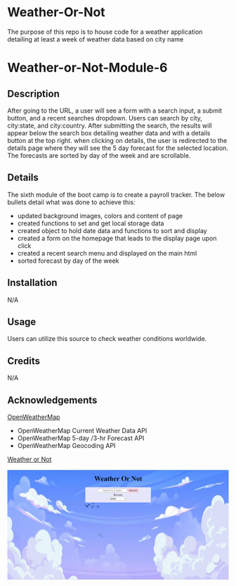 # Weather-Or-Not
The purpose of this repo is to house code for a weather application detailing at least a week of weather data based on city name

# Weather-or-Not-Module-6

## Description
After going to the URL, a user will see a form with a search input, a submit button, and a recent searches dropdown. Users can search by city, city:state, and city:country. After submitting the search, the results will appear below the search box detailing weather data and with a details button at the top right. when clicking on details, the user is redirected to the details page where they will see the 5 day forecast for the selected location. The forecasts are sorted by day of the week and are scrollable.

## Details
The sixth module of the boot camp is to create a payroll tracker. The below bullets detail what was done to achieve this: 
- updated background images, colors and content of page
- created functions to set and get local storage data
- created object to hold date data and functions to sort and display
- created a form on the homepage that leads to the display page upon click
- created a recent search menu and displayed on the main html
- sorted forecast by day of the week

## Installation
N/A

## Usage
Users can utilize this source to check weather conditions worldwide.

## Credits
N/A

## Acknowledgements
[OpenWeatherMap](https://openweathermap.org/api) 
- OpenWeatherMap Current Weather Data API
- OpenWeatherMap 5-day /3-hr Forecast API
- OpenWeatherMap Geocoding API


[Weather or Not](https://notsnowwhite.github.io/Weather-Or-Not/) 

![Screenshot of the homepage of the weather app](./images/Screenshot%202024-04-19%20181153.png)